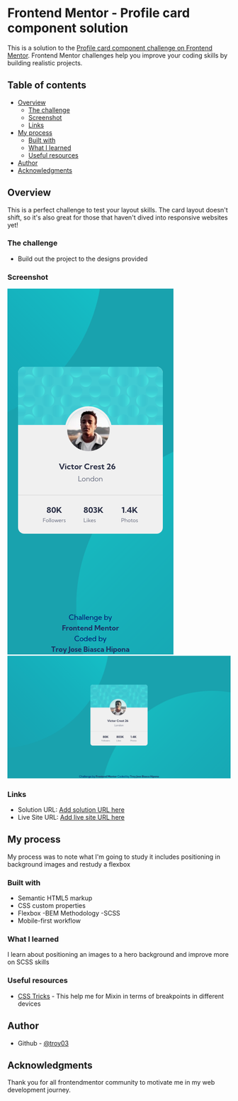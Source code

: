 # Frontend Mentor - Profile card component solution

This is a solution to the [Profile card component challenge on Frontend Mentor](https://www.frontendmentor.io/challenges/profile-card-component-cfArpWshJ). Frontend Mentor challenges help you improve your coding skills by building realistic projects. 

## Table of contents

- [Overview](#overview)
  - [The challenge](#the-challenge)
  - [Screenshot](#screenshot)
  - [Links](#links)
- [My process](#my-process)
  - [Built with](#built-with)
  - [What I learned](#what-i-learned)
  - [Useful resources](#useful-resources)
- [Author](#author)
- [Acknowledgments](#acknowledgments)

## Overview

This is a perfect challenge to test your layout skills. The card layout doesn't shift, so it's also great for those that haven't dived into responsive websites yet!

### The challenge

- Build out the project to the designs provided

### Screenshot

![](./images/mobile_screenshot.png)
![](./images/desktop_screenshot.png)

### Links

- Solution URL: [Add solution URL here](https://your-solution-url.com)
- Live Site URL: [Add live site URL here](https://your-live-site-url.com)

## My process

  My process was to note what I'm going to  study it includes positioning in background images and restudy a  flexbox

### Built with

- Semantic HTML5 markup
- CSS custom properties
- Flexbox
-BEM Methodology
-SCSS
- Mobile-first workflow

### What I learned

I learn about positioning an images to a hero background and improve more on SCSS skills

### Useful resources

- [CSS Tricks](https://css-tricks.com/snippets/sass/mixin-manage-breakpoints/) - This help me for Mixin in terms of breakpoints in different devices

## Author
- Github - [@troy03](https://github.com/troy03)

## Acknowledgments

Thank you for all frontendmentor community to motivate me in my web development journey.

